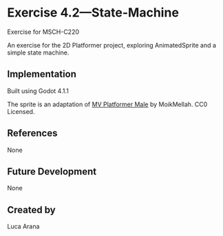 # Exercise 4.2—State-Machine

Exercise for MSCH-C220

An exercise for the 2D Platformer project, exploring AnimatedSprite and a simple state machine.

## Implementation

Built using Godot 4.1.1

The sprite is an adaptation of [MV Platformer Male](https://opengameart.org/content/mv-platformer-male-32x64) by MoikMellah. CC0 Licensed.

## References

None

## Future Development

None

## Created by 

Luca Arana
```

